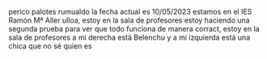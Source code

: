 perico palotes rumualdo
 la fecha actual es 10/05/2023
estamos en el IES Ramón Mª Aller ulloa, estoy en la sala de profesores 
estoy haciendo una segunda prueba para ver que todo funciona de manera corract, estoy en la sala de profesores a mi derecha está Belenchu y a mi izquierda está una chica que no sé quien es 
